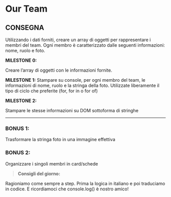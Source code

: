 Our Team
===

## CONSEGNA

Utilizzando i dati forniti, creare un array di oggetti per rappresentare i membri del team.
Ogni membro è caratterizzato dalle seguenti informazioni: nome, ruolo e foto.


**MILESTONE 0:**

Creare l’array di oggetti con le informazioni fornite.

**MILESTONE 1:**
Stampare su console, per ogni membro del team, le informazioni di nome, ruolo e la stringa della foto.
Utilizzate liberamente il tipo di ciclo che preferite (for, for in o for of)

**MILESTONE 2:**

Stampare le stesse informazioni su DOM sottoforma di stringhe

---

### **BONUS 1:**
Trasformare la stringa foto in una immagine effettiva

### **BONUS 2:**
Organizzare i singoli membri in card/schede

> **Consigli del giorno:**

Ragioniamo come sempre a step.
Prima la logica in italiano e poi traduciamo in codice.
E ricordiamoci che console.log() è nostro amico!

